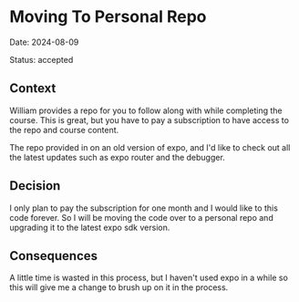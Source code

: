 # Moving To Personal Repo

Date: 2024-08-09

Status: accepted

## Context

William provides a repo for you to follow along with while completing the course. This is great, but you have to pay a
subscription to have access to the repo and course content.

The repo provided in on an old version of expo, and I'd like to check out all the latest updates such as expo router and
the debugger.

## Decision

I only plan to pay the subscription for one month and I would like to this code forever. So I will be moving the code
over to a personal repo and upgrading it to the latest expo sdk version.

## Consequences

A little time is wasted in this process, but I haven't used expo in a while so this will give me a change to brush up on
it in the process.
